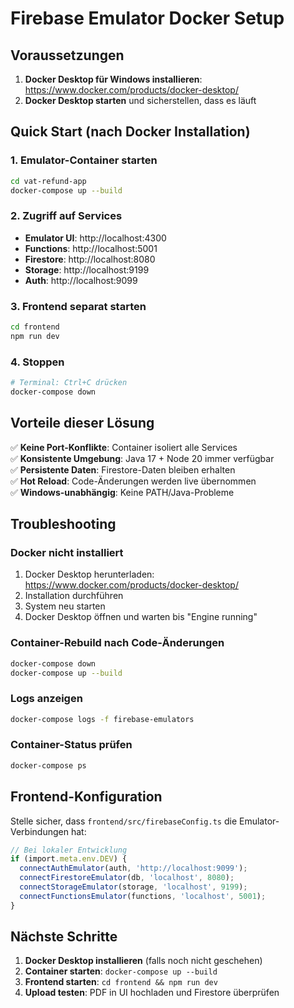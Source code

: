 # Firebase Emulator Docker Setup

## Voraussetzungen
1. **Docker Desktop für Windows installieren**: https://www.docker.com/products/docker-desktop/
2. **Docker Desktop starten** und sicherstellen, dass es läuft

## Quick Start (nach Docker Installation)

### 1. Emulator-Container starten
```bash
cd vat-refund-app
docker-compose up --build
```

### 2. Zugriff auf Services
- **Emulator UI**: http://localhost:4300
- **Functions**: http://localhost:5001
- **Firestore**: http://localhost:8080
- **Storage**: http://localhost:9199
- **Auth**: http://localhost:9099

### 3. Frontend separat starten
```bash
cd frontend
npm run dev
```

### 4. Stoppen
```bash
# Terminal: Ctrl+C drücken
docker-compose down
```

## Vorteile dieser Lösung

✅ **Keine Port-Konflikte**: Container isoliert alle Services  
✅ **Konsistente Umgebung**: Java 17 + Node 20 immer verfügbar  
✅ **Persistente Daten**: Firestore-Daten bleiben erhalten  
✅ **Hot Reload**: Code-Änderungen werden live übernommen  
✅ **Windows-unabhängig**: Keine PATH/Java-Probleme  

## Troubleshooting

### Docker nicht installiert
1. Docker Desktop herunterladen: https://www.docker.com/products/docker-desktop/
2. Installation durchführen
3. System neu starten
4. Docker Desktop öffnen und warten bis "Engine running"

### Container-Rebuild nach Code-Änderungen
```bash
docker-compose down
docker-compose up --build
```

### Logs anzeigen
```bash
docker-compose logs -f firebase-emulators
```

### Container-Status prüfen
```bash
docker-compose ps
```

## Frontend-Konfiguration

Stelle sicher, dass `frontend/src/firebaseConfig.ts` die Emulator-Verbindungen hat:

```typescript
// Bei lokaler Entwicklung
if (import.meta.env.DEV) {
  connectAuthEmulator(auth, 'http://localhost:9099');
  connectFirestoreEmulator(db, 'localhost', 8080);
  connectStorageEmulator(storage, 'localhost', 9199);
  connectFunctionsEmulator(functions, 'localhost', 5001);
}
```

## Nächste Schritte

1. **Docker Desktop installieren** (falls noch nicht geschehen)
2. **Container starten**: `docker-compose up --build`
3. **Frontend starten**: `cd frontend && npm run dev`
4. **Upload testen**: PDF in UI hochladen und Firestore überprüfen
